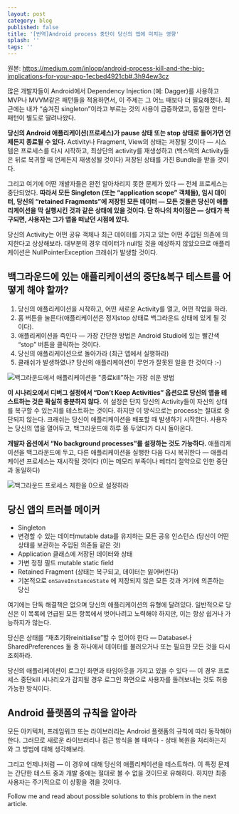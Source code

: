 ```yaml
---
layout: post
category: blog
published: false
title: '[번역]Android process 중단이 당신의 앱에 미치는 영향'
splash: ''
tags: ''
---
```

원본: https://medium.com/inloop/android-process-kill-and-the-big-implications-for-your-app-1ecbed4921cb#.3h94ew3cz

많은 개발자들이 Android에서 Dependency Injection (예: Dagger)를 사용하고 MVP나 MVVM같은 패턴들을 적용하면서, 이 주제는 그 어느 때보다 더 필요해졌다. 최근에는 내가 “숨겨진 singleton”이라고 부르는 것의 사용이 급증하였고, 동일한 안티-패턴이 별도로 딸려나왔다.

**당신의 Android 애플리케이션(프로세스)가 pause 상태 또는 stop 상태로 들어가면 언제든지 종료될 수 있다.** Activity나 Fragment, View의 상태는 저장될 것이다 — 시스템은 프로세스를 다시 시작하고, 최상단의 activity를 재생성하고 (백스택의 Activity들은 뒤로 복귀할 때 언제든지 재생성될 것이다) 저장된 상태를 가진 Bundle을 받을 것이다.

그리고 여기에 어떤 개발자들은 완전 알아차리지 못한 문제가 있다 — 전체 프로세스는 중단되었다. **따라서 모든 Singleton (또는 “application scope” 객체들), 임시 데이터, 당신의 “retained Fragments”에 저장된 모든 데이터 — 모든 것들은 당신이 애플리케이션을 막 실행시킨 것과 같은 상태에 있을 것이다. 단 하나의 차이점은 — 상태가 복구되면, 사용자는 그가 앱을 떠났던 시점에 있다.**

당신의 Activity는 어떤 공유 객체나 최근 데이터를 가지고 있는 어떤 주입된 의존에 의지한다고 상상해보라. 대부분의 경우 데이터가 null일 것을 예상하지 않았으므로 애플리케이션은 NullPointerException 크래쉬가 발생할 것이다.

## 백그라운드에 있는 애플리케이션의 중단&복구 테스트를 어떻게 해야 할까?

1. 당신의 애플리케이션을 시작하고, 어떤 새로운 Activity를 열고, 어떤 작업을 하라.
2. 홈 버튼을 눌른다(애플리케이션은 정지stop 상태로 백그라운드 상태에 있게 될 것이다).
3. 애플리케이션을 죽인다 — 가장 간단한 방법은 Android Studio에 있는 빨간색 “stop” 버튼을 클릭하는 것이다.
4. 당신의 애플리케이션으로 돌아가라 (최근 앱에서 실행하라)
5. 클래쉬가 발생하였나? 당신의 애플리케이션이 무언가 잘못된 일을 한 것이다 :-)

![백그라운드에서 애플리케이션을 "종료kill”하는 가장 쉬운 방법](https://cdn-images-1.medium.com/max/1600/1*-muHYaKZh6uyylOOz5nLuQ.png)

**이 시나리오에서 디버그 설정에서 “Don’t Keep Activities” 옵션으로 당신의 앱을 테스트하는 것은 확실히 충분하지 않다.** 이 설정은 단지 당신의 Activity들이 자신의 상태를 복구할 수 있는지를 테스트하는 것이다. 하지만 이 방식으로는 process는 절대로 중단되지 않는다. 크래쉬는 당신이 애플리케이션을 배포할 때 발생하기 시작한다. 사용자는 당신의 앱을 열어두고, 백그라운드에 하루 쯤 두었다가 다시 돌아온다.

**개발자 옵션에서 “No background processes”를 설정하는 것도 가능하다.** 애플리케이션을 백그라운드에 두고, 다른 애플리케이션을 실행한 다음 다시 복귀한다 — 애플리케이션 프로세스는 재시작될 것이다 (이는 메모리 부족이나 베터리 절약으로 인한 중단과 동일하다)

![백그라운드 프로세스 제한을 0으로 설정하라](https://cdn-images-1.medium.com/max/1600/1*0Ue0iQx3LxRcZ4gWf4HJdg.png)

## 당신 앱의 트러블 메이커

* Singleton
* 변경할 수 있는 데이터mutable data를 유지하는 모든 공유 인스턴스 (당신이 어떤 상태를 보관하는 주입된 의존들 같은 것)
* Application 클래스에 저장된 데이터와 상태
* 가변 정정 필드 mutable static field
* Retained Fragment (상태는 복구되고, 데이터는 잃어버린다)
* 기본적으로 `onSaveInstanceState` 에 저장되지 않은 모든 것과 거기에 의존하는 당신

여기에는 단독 해결책은 없으며 당신의 애플리케이션의 유형에 달려있다. 일반적으로 당신은 이 목록에 언급된 모든 항목에서 벗어나려고 노력해야 하지만, 이는 항상 쉽거나 가능하지가 않는다.

당신은 상태를 “재초기화reinitialise”할 수 있어야 한다 — Database나 SharedPreferences 둘 중 하나에서 데이터를 불러오거나 또는 필요한 모든 것을 다시 조회하라.

당신의 애플리케이션이 로그인 화면과 타임아웃을 가지고 있을 수 있다 — 이 경우 프로세스 중단kill 시나리오가 감지될 경우 로그인 화면으로 사용자를 돌려보내는 것도 허용 가능한 방식이다.

## Android 플랫폼의 규칙을 알아라
모든 아키텍처, 프레임워크 또는 라이브러리는 Android 플랫폼의 규칙에 따라 동작해야 한다. 그러므로 새로운 라이브러리나 접근 방식을 볼 때마다 - 상태 복원을 처리하는지와 그 방법에 대해 생각해보라.

그리고 언제나처럼 — 이 경우에 대해 당신의 애플리케이션을 테스트하라. 이 특정 문제는 간단한 테스트 중과 개발 중에는 절대로 볼 수 없을 것이므로 유해하다. 하지만 최종 사용자는 주기적으로 이 상황을 겪을 것이다.

Follow me and read about possible solutions to this problem in the next article.